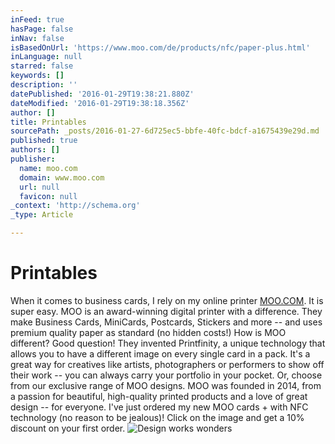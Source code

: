 ```yaml
---
inFeed: true
hasPage: false
inNav: false
isBasedOnUrl: 'https://www.moo.com/de/products/nfc/paper-plus.html'
inLanguage: null
starred: false
keywords: []
description: ''
datePublished: '2016-01-29T19:38:21.880Z'
dateModified: '2016-01-29T19:38:18.356Z'
author: []
title: Printables
sourcePath: _posts/2016-01-27-6d725ec5-bbfe-40fc-bdcf-a1675439e29d.md
published: true
authors: []
publisher:
  name: moo.com
  domain: www.moo.com
  url: null
  favicon: null
_context: 'http://schema.org'
_type: Article

---
```

# Printables

When it comes to business cards, I rely on my online printer [MOO.COM][0].
It is super easy. MOO is an award-winning digital printer with a difference. They make Business Cards, MiniCards,
Postcards, Stickers and more -- and uses premium quality paper as standard (no hidden costs!)
How is MOO different? Good question! They invented Printfinity, a unique technology that allows you
to have a different image on every single card in a pack. It's a great way for creatives like artists,
photographers or performers to show off their work -- you can always carry your portfolio in your
pocket. Or, choose from our exclusive range of MOO designs. MOO was founded in 2014, from a passion for beautiful, high-quality printed products and a love of great design --
for everyone. I've just ordered my new MOO cards + with NFC technology (no reason to be jealous)! Click on the image and get a 10% discount on your first order.
![Design works wonders](https://s3-us-west-2.amazonaws.com/the-grid-img/p/ec63a19017dc869f7ce21ae2ee6fa94a23a0f603.gif)

[0]: http://www.awin1.com/awclick.php?mid=2562&id=264457